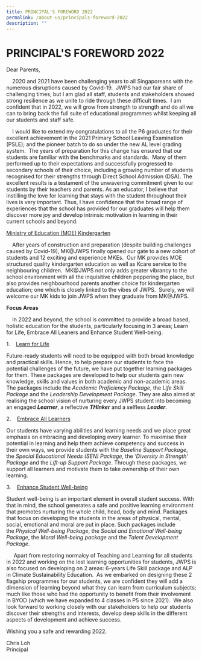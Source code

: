 ```yaml
---
title: PRINCIPAL'S FOREWORD 2022
permalink: /about-us/principals-foreword-2022
description: ""
---
```

# PRINCIPAL'S FOREWORD 2022

Dear Parents,  

    2020 and 2021 have been challenging years to all Singaporeans with the numerous disruptions caused by Covid-19.  JWPS had our fair share of challenging times, but I am glad all staff, students and stakeholders showed strong resilience as we unite to ride through these difficult times.  I am confident that in 2022, we will grow from strength to strength and do all we can to bring back the full suite of educational programmes whilst keeping all our students and staff safe.

    I would like to extend my congratulations to all the P6 graduates for their excellent achievement in the 2021 Primary School Leaving Examination (PSLE); and the pioneer batch to do so under the new AL level grading system.  The years of preparation for this change has ensured that our students are familiar with the benchmarks and standards.  Many of them performed up to their expectations and successfully progressed to secondary schools of their choice, including a growing number of students recognised for their strengths through Direct School Admission (DSA). The excellent results is a testament of the unwavering commitment given to our students by their teachers and parents. As an educator, I believe that instilling the love for learning that stays with the student throughout their lives is very important. Thus, I have confidence that the broad range of experiences that the school has provided for our graduates will help them discover more joy and develop intrinsic motivation in learning in their current schools and beyond.

<u>Ministry of Education (MOE) Kindergarten</u>

    After years of construction and preparation (despite building challenges caused by Covid-19), MK@JWPS finally opened our gate to a new cohort of students and 12 exciting and experience MKEs.  Our MK provides MOE structured quality kindergarten education as well as Kcare service to the neighbouring children.  MK@JWPS not only adds greater vibrancy to the school environment with all the inquisitive children peppering the place, but also provides neighbourhood parents another choice for kindergarten education; one which is closely linked to the vibes of JWPS.  Surely, we will welcome our MK kids to join JWPS when they graduate from MK@JWPS.  

**Focus Areas**

    In 2022 and beyond, the school is committed to provide a broad based, holistic education for the students, particularly focusing in 3 areas; Learn for Life, Embrace All Leaners and Enhance Student Well-being. 

1.    <u>Learn for Life</u>

Future-ready students will need to be equipped with both broad knowledge and practical skills. Hence, to help prepare our students to face the potential challenges of the future, we have put together learning packages for them. These packages are developed to help our students gain new knowledge, skills and values in both academic and non-academic areas. The packages include the _Academic Proficiency Package_, the _Life Skill Package_ and the _Leadership Development Package_. They are also aimed at realising the school vision of nurturing every JWPS student into becoming an engaged **_Learner_**, a reflective **_THInker_** and a selfless **_Leader_**. 

2.    <u>Embrace All Learners</u>

Our students have varying abilities and learning needs and we place great emphasis on embracing and developing every learner. To maximise their potential in learning and help them achieve competency and success in their own ways, we provide students with the _Baseline Support Package_, the _Special Educational Needs (SEN) Package_, the _‘Diversity in Strength’ Package_ and the _Lift-up Support Package_. Through these packages, we support all learners and motivate them to take ownership of their own learning. 

3.    <u>Enhance Student Well-being</u>

Student well-being is an important element in overall student success. With that in mind, the school generates a safe and positive learning environment that promotes nurturing the whole child, head, body and mind. Packages that focus on developing the students in the areas of physical, mental, social, emotional and moral are put in place. Such packages include the _Physical Well-being Package_, the _Social and Emotional Well-being Package_, the _Moral Well-being package_ and the _Talent Development Package_.

     Apart from restoring normalcy of Teaching and Learning for all students in 2022 and working on the lost learning opportunities for students, JWPS is also focused on developing on 2 areas: 6-years Life Skill package and ALP in Climate Sustainability Education.  As we embarked on designing these 2 flagship programmes for our students, we are confident they will add a dimension of learning beyond what they can learn from curriculum subjects; much like those who had the opportunity to benefit from their involvement in BYOD (which we have expanded to 4 classes in P5 since 2021).  We also look forward to working closely with our stakeholders to help our students discover their strengths and interests, develop deep skills in the different aspects of development and achieve success. 

Wishing you a safe and rewarding 2022.

Chris Loh  
Principal